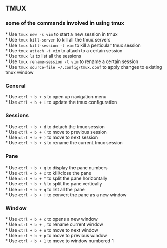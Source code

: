 ## TMUX
### some of the commands involved in using tmux
\* Use `tmux new -s vim` to start a new session in tmux  
\* Use `tmux kill-server` to kill all the tmux servers  
\* Use `tmux kill-session -t vim` to kill a perticular tmux session  
\* Use `tmux attach -t vim` to attach to a certain session  
\* Use `tmux ls` to list all the sessions  
\* Use `tmux rename-session -t vim` to rename a certain session  
\* Use `tmux source-file ~/.config/tmux.conf` to apply changes to existing tmux window  
### General
\* Use `ctrl + b + s` to open up navigation menu  
\* Use `ctrl + b + I` to update the tmux configuration  
### Sessions
\* Use `ctrl + b + d` to detach the tmux session  
\* Use `ctrl + b + (` to move to previous session  
\* Use `ctrl + b + )` to move to next session  
\* Use `ctrl + b + $` to rename the current tmux session  
### Pane
\* Use `ctrl + b + q` to display the pane numbers  
\* Use `ctrl + b + x` to kill/close the pane  
\* Use `ctrl + b + "` to split the pane horizontally  
\* Use `ctrl + b + %` to split the pane vertically  
\* Use `ctrl + b + q` to list all the pane  
\* Use `ctrl + b + !` to convert the pane as a new window  
### Window
\* Use `ctrl + b + c` to opens a new window  
\* Use `ctrl + b + ,` to rename current window  
\* Use `ctrl + b + n` to move to next window  
\* Use `ctrl + b + p` to move to previous window  
\* Use `ctrl + b + 1` to move to window numbered 1  
